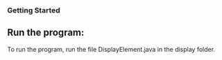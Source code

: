### Getting Started

## Run the program:

To run the program, run the file DisplayElement.java in the display folder.
